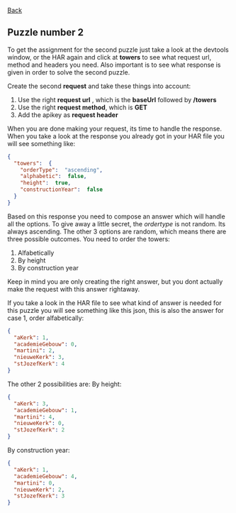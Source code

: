 [Back](02.%20puzzle1.md)

## Puzzle number 2

To get the assignment for the second puzzle just take a look at the devtools window, or the HAR again and click at **towers** to see what request url, method and headers you need. Also important is to see what response is given in order to solve the second puzzle.

Create the second **request** and take these things into account:
1. Use the right **request url** , which is the **baseUrl** followed by **/towers**
2. Use the right **request method**, which is **GET**
3. Add the apikey as **request header**

When you are done making your request, its time to handle the response. When you take a look at the response you already got in your HAR file you will see something like:
```json
{
  "towers":  {
	"orderType":  "ascending",
	"alphabetic":  false,
	"height":  true,
	"constructionYear":  false
  }
}
``` 
Based on this response you need to compose an answer which will handle all the options. To give away a little secret, the *ordertype* is not random. Its always ascending. The other 3 options are random, which means there are three possible outcomes. You need to order the towers:
1. Alfabetically
2. By height
3. By construction year

Keep in mind you are only creating the right answer, but you dont actually make the request with this answer rightaway.

If you take a look in the HAR file to see what kind of answer is needed for this puzzle you will see something like this json, this is also the answer for case 1, order alfabetically:
```json
{  
  "aKerk": 1,  
  "academieGebouw": 0,  
  "martini": 2,  
  "nieuweKerk": 3,  
  "stJozefKerk": 4  
}
```
The other 2 possibilities are:
By height:
```json
{  
  "aKerk": 3,  
  "academieGebouw": 1,  
  "martini": 4,  
  "nieuweKerk": 0,  
  "stJozefKerk": 2  
}
```
By construction year:
```json
{  
  "aKerk": 1,  
  "academieGebouw": 4,  
  "martini": 0,  
  "nieuweKerk": 2,  
  "stJozefKerk": 3  
}
```
